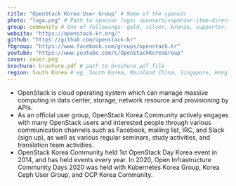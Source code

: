 ```yaml
---
title: "OpenStack Korea User Group" # Name of the sponsor
photo: "logo.png" # Path to sponsor logo: sponsors/<sponsor-item-directory>/logo.png
group: community # One of followings: gold, silver, bronze, supporter, infra, record, videoi18n, swag, partner
website: "https://openstack-kr.org/"
github: "https://github.com/openstack-kr"
fbgroup: "https://www.facebook.com/groups/openstack.kr"
youtube: "https://www.youtube.com/c/OpenStackKoreaGroup"
cover: cover.png
brochure: brochure.pdf # path to brochure pdf file
region: South Korea # eg. South Korea, Mainland China, Singapore, Hong Kong, Taiwan ...
---
```


- OpenStack is cloud operating system which can manage massive computing in data center, storage, network resource and provisioning by APIs.
- As an official user group, OpenStack Korea Community actively engages with many OpenStack users and interested people through various communication channels such as Facebook, mailing list, IRC, and Slack (sign up), as well as various regular seminars, study activities, and translation team activities.
- OpenStack Korea Community held 1st OpenStack Day Korea event in 2014, and has held events every year.
In 2020, Open Infrastructure Community Days 2020 was held with Kubernetes Korea Group, Korea Ceph User Group, and OCP Korea Community.